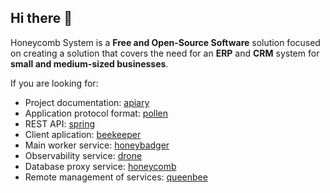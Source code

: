 ## Hi there 👋

Honeycomb System is a **Free and Open-Source Software** solution focused on creating a solution that covers the need for an **ERP** and **CRM** system for **small and medium-sized businesses**.

If you are looking for:
* Project documentation: [apiary](https://github.com/HoneycombSystem/apiary) 
* Application protocol format: [pollen](https://github.com/HoneycombSystem/pollen)
* REST API: [spring](https://github.com/HoneycombSystem/spring)
* Client aplication: [beekeeper](https://github.com/HoneycombSystem/beekeeper)
* Main worker service: [honeybadger](https://github.com/HoneycombSystem/honeybadger)
* Observability service: [drone](https://github.com/HoneycombSystem/drone)
* Database proxy service: [honeycomb](https://github.com/HoneycombSystem/honeycomb)
* Remote management of services: [queenbee](https://github.com/HoneycombSystem/queenbee)

